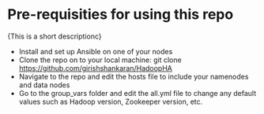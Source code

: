 # Pre-requisities for using this repo
{This is a short descriptionc}
- Install and set up Ansible on one of your nodes
- Clone the repo on to your local machine: git clone https://github.com/girishshankaran/HadoopHA
- Navigate to the repo and edit the hosts file to include your namenodes and data nodes
- Go to the group_vars folder and edit the all.yml file to change any default values such as Hadoop version, Zookeeper version, etc.
